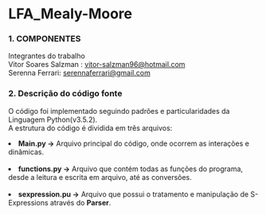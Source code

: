 # LFA_Mealy-Moore


### 1. COMPONENTES<br>        
Integrantes do trabalho<br>
Vitor Soares Salzman : vitor-salzman96@hotmail.com<br>
Serenna Ferrari: serennaferrari@gmail.com<br>

### 2. Descrição do código fonte<br>
O código foi implementado seguindo padrões e particularidades da Linguagem Python(v3.5.2).<br>
A estrutura do código é dividida em três arquivos:<br>
      <li><b>Main.py -></b> Arquivo principal do código, onde ocorrem as interações e dinâmicas.</li><br>
      <li><b>functions.py -></b> Arquivo que contém todas as funções do programa, desde a leitura e escrita em arquivo, até as conversões.</li><br>
      <li><b>sexpression.pu -></b> Arquivo que possui o tratamento e manipulação de S-Expressions através do <b>Parser</b>.</li>
